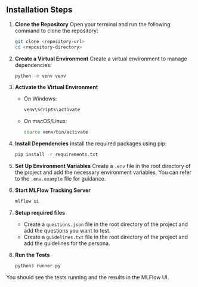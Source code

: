 
## Installation Steps

1. **Clone the Repository**
   Open your terminal and run the following command to clone the repository:
   ```bash
   git clone <repository-url>
   cd <repository-directory>
   ```

2. **Create a Virtual Environment**
   Create a virtual environment to manage dependencies:
   ```bash
   python -m venv venv
   ```

3. **Activate the Virtual Environment**
   - On Windows:
     ```bash
     venv\Scripts\activate
     ```
   - On macOS/Linux:
     ```bash
     source venv/bin/activate
     ```

4. **Install Dependencies**
   Install the required packages using pip:
   ```bash
   pip install -r requirements.txt
   ```

5. **Set Up Environment Variables**
   Create a `.env` file in the root directory of the project and add the necessary environment variables. You can refer to the `.env.example` file for guidance.

6. **Start MLFlow Tracking Server**
   ```bash
   mlflow ui
   ```
7. **Setup required files**
    - Create a `questions.json` file in the root directory of the project and add the questions you want to test.
    - Create a `guidelines.txt` file in the root directory of the project and add the guidelines for the persona.

8. **Run the Tests**
   ```bash
   python3 runner.py
   ```


You should see the tests running and the results in the MLFlow UI.